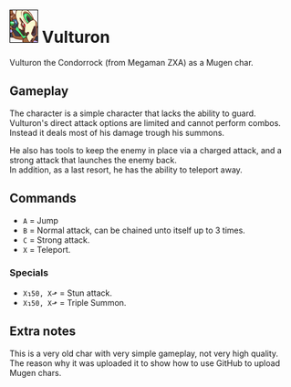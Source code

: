 # ![Mugshot](vulturon_mugshot.png) Vulturon 
Vulturon the Condorrock (from Megaman ZXA) as a Mugen char.  

## Gameplay
The character is a  simple character that lacks the ability to guard.  
Vulturon's direct attack options are limited and cannot perform combos.
Instead it deals most of his damage trough his summons.

He also has tools to keep the enemy in place via a charged attack, and a  strong attack that launches the enemy back.  
In addition, as a last resort, he has the ability to teleport away.

## Commands
- `A` = Jump  
- `B` = Normal attack, can be chained unto itself up to 3 times.
- `C` = Strong attack.
- `X` = Teleport.

### Specials
- `X↴50, X⬏` = Stun attack.
- `X↴50, X⬏` = Triple Summon.

## Extra notes
This is a very old char with very simple gameplay, not very high quality.  
The reason why it was uploaded it to show how to use GitHub to upload Mugen chars.
